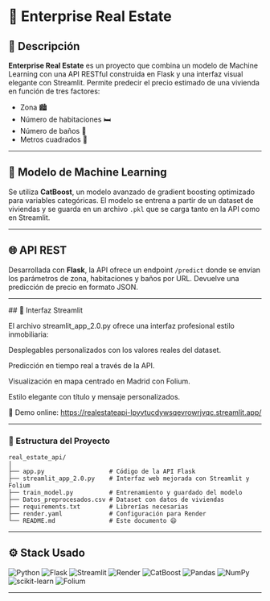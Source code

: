 # 🏡 Enterprise Real Estate

## 📌 Descripción

**Enterprise Real Estate** es un proyecto que combina un modelo de Machine Learning con una API RESTful construida en Flask y una interfaz visual elegante con Streamlit. Permite predecir el precio estimado de una vivienda en función de tres factores:

- Zona 🏙️
- Número de habitaciones 🛏️
- Número de baños 🚿
- Metros cuadrados 📐
---

## 🧠 Modelo de Machine Learning

Se utiliza **CatBoost**, un modelo avanzado de gradient boosting optimizado para variables categóricas. El modelo se entrena a partir de un dataset de viviendas y se guarda en un archivo `.pkl` que se carga tanto en la API como en Streamlit.

---

## 🌐 API REST

Desarrollada con **Flask**, la API ofrece un endpoint `/predict` donde se envían los parámetros de zona, habitaciones y baños por URL. Devuelve una predicción de precio en formato JSON.

---

## 🎨 Interfaz Streamlit

El archivo streamlit_app_2.0.py ofrece una interfaz profesional estilo inmobiliaria:

Desplegables personalizados con los valores reales del dataset.

Predicción en tiempo real a través de la API.

Visualización en mapa centrado en Madrid con Folium.

Estilo elegante con título y mensaje personalizados.

🔗 Demo online: https://realestateapi-lpyvtucdywsqevrowrjvqc.streamlit.app/

---

### 📁 Estructura del Proyecto

````plain text 
real_estate_api/
│
├── app.py                  # Código de la API Flask
├── streamlit_app_2.0.py    # Interfaz web mejorada con Streamlit y Folium
├── train_model.py          # Entrenamiento y guardado del modelo
├── Datos_preprocesados.csv # Dataset con datos de viviendas
├── requirements.txt        # Librerías necesarias
├── render.yaml             # Configuración para Render
└── README.md               # Este documento 😄
````

---

## ⚙️ Stack Usado

![Python](https://img.shields.io/badge/Python-3.11-blue?logo=python)
![Flask](https://img.shields.io/badge/Flask-%20API-lightgrey?logo=flask)
![Streamlit](https://img.shields.io/badge/Streamlit-UI-brightgreen?logo=streamlit)
![Render](https://img.shields.io/badge/Render-Deployed-blueviolet?logo=render)
![CatBoost](https://img.shields.io/badge/CatBoost-ML-orange?logo=catboost)
![Pandas](https://img.shields.io/badge/Pandas-Data-lightblue?logo=pandas)
![NumPy](https://img.shields.io/badge/NumPy-Array-yellow?logo=numpy)
![scikit-learn](https://img.shields.io/badge/scikit--learn-ML-lightgrey?logo=scikitlearn)
![Folium](https://img.shields.io/badge/Folium-Map-green?logo=python)

---